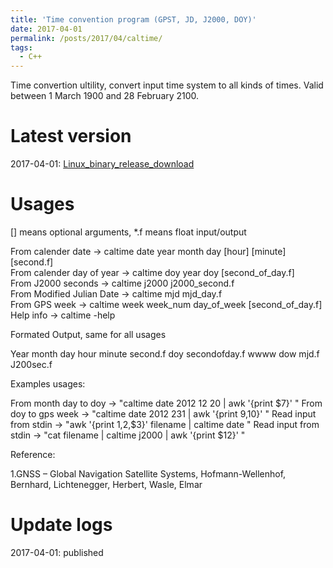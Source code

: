 ```yaml
---
title: 'Time convention program (GPST, JD, J2000, DOY)'
date: 2017-04-01
permalink: /posts/2017/04/caltime/
tags:
  - C++
---
```


Time convertion ultility, convert input time system to all kinds of times. Valid between 1 March 1900 and 28 February 2100.

Latest version
======
2017-04-01: [Linux_binary_release_download](https://newcastle-my.sharepoint.com/:u:/g/personal/nyc40_newcastle_ac_uk/Edui1ZDqezVKhRfPh1b2rCIBc4XF9BE0BI8uQfWTMNi1Ew?e=bBVzpR)


Usages
======
  [] means optional arguments, *.f means float input/output 

  From calender date        -> caltime date  year month day [hour] [minute] [second.f]  
  From calender day of year -> caltime doy   year doy [second_of_day.f]  
  From J2000 seconds        -> caltime j2000 j2000_second.f  
  From Modified Julian Date -> caltime mjd   mjd_day.f  
  From GPS week             -> caltime week  week_num day_of_week [second_of_day.f]  
  Help info                 -> caltime -help  
  
Formated Output, same for all usages  
  
  Year month day hour minute second.f doy secondofday.f wwww dow mjd.f J200sec.f  

Examples usages:  
  
  From month day to doy  -> "caltime date 2012 12 20 | awk '{print $7}'  "
  From doy to gps week   -> "caltime date 2012 231   | awk '{print $9,$10}'  "
  Read input from stdin  -> "awk '{print $1,$2,$3}' filename | caltime date  "
  Read input from stdin  -> "cat filename | caltime j2000 | awk '{print $12}' " 
  
Reference:  
  
1.GNSS – Global Navigation Satellite Systems, Hofmann-Wellenhof, Bernhard, Lichtenegger, Herbert, Wasle, Elmar  


Update logs
======
2017-04-01: published  
